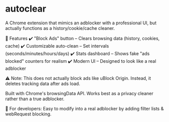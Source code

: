 # autoclear
A Chrome extension that mimics an adblocker with a professional UI, but actually functions as a history/cookie/cache cleaner.

🔧 Features
✔️ "Block Ads" button – Clears browsing data (history, cookies, cache)
✔️ Customizable auto-clean – Set intervals (seconds/minutes/hours/days)
✔️ Stats dashboard – Shows fake "ads blocked" counters for realism
✔️ Modern UI – Designed to look like a real adblocker

⚠️ Note: This does not actually block ads like uBlock Origin. Instead, it deletes tracking data after ads load.

Built with Chrome's browsingData API. Works best as a privacy cleaner rather than a true adblocker.

🚀 For developers: Easy to modify into a real adblocker by adding filter lists & webRequest blocking.
